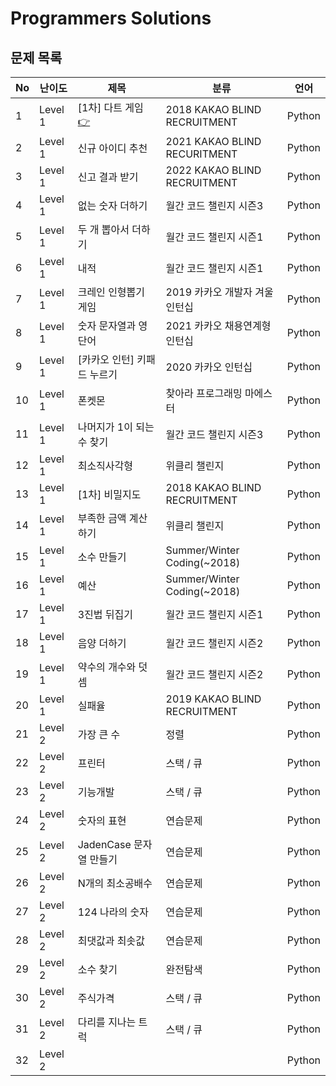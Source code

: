 # Programmers Solutions

## 문제 목록

| No | 난이도 | 제목        | 분류                          | 언어 |
|-|-|-|-|-|
|1  | Level 1 | [1차] 다트 게임 [👉](https://programmers.co.kr/learn/courses/30/lessons/17682) |2018 KAKAO BLIND RECRUITMENT  |Python|
|2  | Level 1 | 신규 아이디 추천            | 2021 KAKAO BLIND RECURITMENT   | Python |
|3  | Level 1 | 신고 결과 받기              | 2022 KAKAO BLIND RECRUITMENT   | Python |
|4  | Level 1 | 없는 숫자 더하기            | 월간 코드 챌린지 시즌3              | Python |
|5  | Level 1 | 두 개 뽑아서 더하기          | 월간 코드 챌린지 시즌1              | Python |
|6  | Level 1 | 내적                     | 월간 코드 챌린지 시즌1              | Python |
|7  | Level 1 | 크레인 인형뽑기 게임         | 2019 카카오 개발자 겨울 인턴십       | Python |
|8  | Level 1 | 숫자 문자열과 영단어         | 2021 카카오 채용연계형 인턴십        | Python |
|9  | Level 1 | [카카오 인턴] 키패드 누르기   | 2020 카카오 인턴십                 | Python |
|10 | Level 1 | 폰켓몬                    | 찾아라 프로그래밍 마에스터           | Python |
|11 | Level 1 | 나머지가 1이 되는 수 찾기     | 월간 코드 챌린지 시즌3              | Python |
|12 | Level 1 | 최소직사각형               | 위클리 챌린지                      | Python |
|13 | Level 1 | [1차] 비밀지도             | 2018 KAKAO BLIND RECRUITMENT   | Python |
|14 | Level 1 | 부족한 금액 계산하기         | 위클리 챌린지                      | Python |
|15 | Level 1 | 소수 만들기                | Summer/Winter Coding(~2018)    | Python |
|16 | Level 1 | 예산                     | Summer/Winter Coding(~2018)    | Python |
|17 | Level 1 | 3진법 뒤집기              | 월간 코드 챌린지 시즌1               | Python |
|18 | Level 1 | 음양 더하기               | 월간 코드 챌린지 시즌2               | Python |
|19 | Level 1 | 약수의 개수와 덧셈          | 월간 코드 챌린지 시즌2               | Python |
|20 | Level 1 | 실패율                   | 2019 KAKAO BLIND RECRUITMENT    | Python |
|21 | Level 2 | 가장 큰 수                | 정렬                             | Python |
|22 | Level 2 | 프린터                   | 스택 / 큐                         | Python |
|23 | Level 2 | 기능개발                  | 스택 / 큐                        | Python |
|24 | Level 2 | 숫자의 표현               | 연습문제                          | Python |
|25 | Level 2 | JadenCase 문자열 만들기    | 연습문제                          | Python | 
|26 | Level 2 | N개의 최소공배수           | 연습문제                          | Python |
|27 | Level 2 | 124 나라의 숫자           | 연습문제                          | Python |
|28 | Level 2 | 최댓값과 최솟값            | 연습문제                           | Python |
|29 | Level 2 | 소수 찾기                | 완전탐색                           | Python |
|30 | Level 2 | 주식가격                 | 스택 / 큐                          | Python |
|31 | Level 2 | 다리를 지나는 트럭         | 스택 / 큐                          | Python |
|32 | Level 2 |  | | Python |  